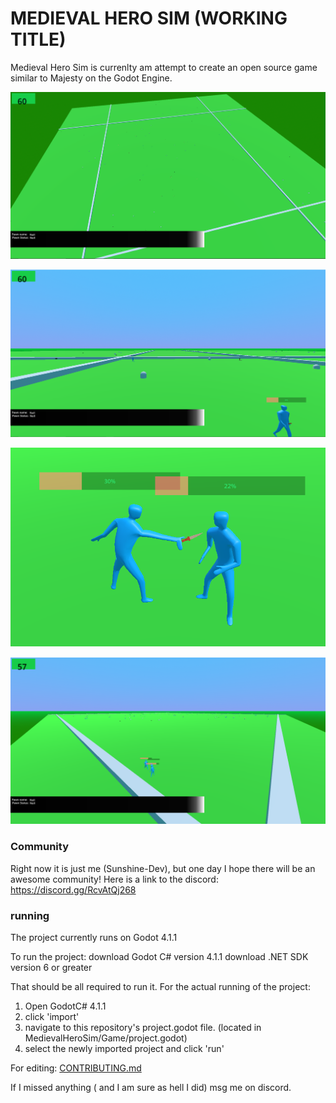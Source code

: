 
# MEDIEVAL HERO SIM (WORKING TITLE)
Medieval Hero Sim is currenlty am attempt to create an open source game similar to Majesty on the Godot Engine.

<p align="center">
    <img src="./Screenshots/img1.PNG" alt="A bunch of pawns in flat plane">
</p>
<p align="center">
    <img src="./Screenshots/img2.PNG" alt="A bunch of pawns in flat plane">
</p>
<p align="center">
    <img src="./Screenshots/img3.PNG" alt="A bunch of pawns in flat plane">
</p>
<p align="center">
    <img src="./Screenshots/img4.PNG" alt="A bunch of pawns in flat plane">
</p>

### Community
Right now it is just me (Sunshine-Dev), but one day I hope there will be an awesome community!
Here is a link to the discord: https://discord.gg/RcvAtQj268


### running
The project currently runs on Godot 4.1.1

To run the project:
	download Godot C# version 4.1.1
	download .NET SDK version 6 or greater

That should be all required to run it. 
For the actual running of the project:
1. Open GodotC# 4.1.1
2. click 'import'
3. navigate to this repository's project.godot file. (located in MedievalHeroSim/Game/project.godot)
4. select the newly imported project and click 'run'

For editing: [CONTRIBUTING.md](docs/CONTRIBUTING.md)



If I missed anything ( and I am sure as hell I did) msg me on discord. 
